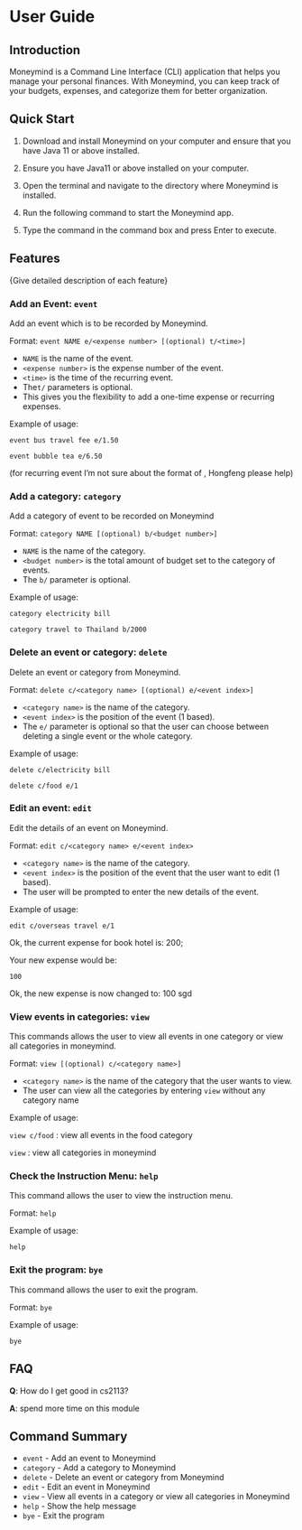 # User Guide

## Introduction

Moneymind is a Command Line Interface (CLI) application that 
helps you manage your personal finances. 
With Moneymind, you can keep track of your budgets, 
expenses, and categorize them for better organization.

## Quick Start

1. Download and install Moneymind on your computer and ensure that you have Java 11 or above installed.

2. Ensure you have Java11 or above installed on your computer.

3. Open the terminal and navigate to the directory where Moneymind is installed.

4. Run the following command to start the Moneymind app.

5. Type the command in the command box and press Enter to execute.

## Features 

{Give detailed description of each feature}

### Add an Event: `event`
Add an event which is to be recorded by Moneymind.

Format: `event NAME e/<expense number> [(optional) t/<time>]`

* `NAME` is the name of the event.
* `<expense number>` is the expense number of the event.
* `<time>` is the time of the recurring event.
* The`t/` parameters is optional.
* This gives you the flexibility to add a one-time expense or recurring expenses.

Example of usage:

`event bus travel fee e/1.50`

`event bubble tea e/6.50`

(for recurring event I’m not sure about the format of <time>, 
Hongfeng please help)

### Add a category: `category`

Add a category of event  to be recorded on Moneymind

Format: `category NAME [(optional) b/<budget number>]`

* `NAME` is the name of the category.
* `<budget number>` is the total amount of budget 
set to the category of events.
* The `b/` parameter is optional.

Example of usage:

`category electricity bill`

`category travel to Thailand b/2000`

### Delete an event or category: `delete`

Delete an event or category from Moneymind.

Format: `delete c/<category name> [(optional) e/<event index>]`

* `<category name>` is the name of the category.
* `<event index>` is the position of the event (1 based).
* The `e/` parameter is optional so that the user can choose between deleting a single event or the whole category.

Example of usage:

`delete c/electricity bill`

`delete c/food e/1`

### Edit an event: `edit`

Edit the details of an event on Moneymind.

Format: `edit c/<category name> e/<event index> `

* `<category name>` is the name of the category.
* `<event index>` is the position of the event that the user want to edit (1 based).
* The user will be prompted to enter the new details of the event.

Example of usage:

`edit c/overseas travel e/1`

Ok, the current expense for book hotel is: 200;

Your new expense would be:

`100`

Ok, the new expense is now changed to: 100 sgd

### View events in categories: `view`

This commands allows the user to view all events in one category or view all categories in moneymind.

Format: `view [(optional) c/<category name>]`

* `<category name>` is the name of the category that the user wants to view.
* The user can view all the categories by entering `view` without any category name

Example of usage:

`view c/food` : view all events in the food category

`view` : view all categories in moneymind

### Check the Instruction Menu: `help`

This command allows the user to view the instruction menu.

Format: `help`

Example of usage:

`help`

### Exit the program: `bye`

This command allows the user to exit the program.

Format: `bye`

Example of usage:

`bye`

## FAQ

**Q**: How do I get good in cs2113? 

**A**: spend more time on this module

## Command Summary

* `event` - Add an event to Moneymind
* `category` - Add a category to Moneymind
* `delete` - Delete an event or category from Moneymind
* `edit` - Edit an event in Moneymind
* `view` - View all events in a category or view all categories in Moneymind
* `help` - Show the help message
* `bye` - Exit the program

